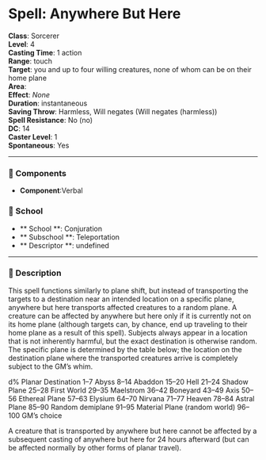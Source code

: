 
# Spell: Anywhere But Here
**Class**: Sorcerer  
**Level**: 4  
**Casting Time**: 1 action  
**Range**: touch  
**Target**: you and up to four willing creatures, none of whom can be on their home plane  
**Area**:   
**Effect**: _None_  
**Duration**: instantaneous  
**Saving Throw**: Harmless, Will negates (Will negates (harmless))  
**Spell Resistance**: No (no)  
**DC**: 14  
**Caster Level**: 1  
**Spontaneous**: Yes

---

### 🔮 Components
- **Component**:Verbal

### 🏫 School
- ** School **: Conjuration
- ** Subschool **: Teleportation
- ** Descriptor **: undefined
---

### 📜 Description
This spell functions similarly to plane shift, but instead of transporting the targets to a destination near an intended location on a specific plane, anywhere but here transports affected creatures to a random plane. A creature can be affected by anywhere but here only if it is currently not on its home plane (although targets can, by chance, end up traveling to their home plane as a result of this spell). Subjects always appear in a location that is not inherently harmful, but the exact destination is otherwise random. The specific plane is determined by the table below; the location on the destination plane where the transported creatures arrive is completely subject to the GM’s whim.

d% Planar Destination
1–7 Abyss
8–14 Abaddon
15–20 Hell
21–24 Shadow Plane
25–28 First World
29–35 Maelstrom
36–42 Boneyard
43–49 Axis
50–56 Ethereal Plane
57–63 Elysium
64–70 Nirvana
71–77 Heaven
78–84 Astral Plane
85–90 Random demiplane
91–95 Material Plane (random world)
96–100 GM’s choice

A creature that is transported by anywhere but here cannot be affected by a subsequent casting of anywhere but here for 24 hours afterward (but can be affected normally by other forms of planar travel).
